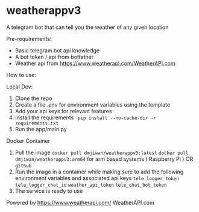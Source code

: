 # weatherappv3
A telegram bot that can tell you the weather of any given location

Pre-requirements:
- Basic telegram bot api knowledge
- A bot token / api from botfather
- Weather api from https://www.weatherapi.com/WeatherAPI.com

How to use:

Local Dev:
1. Clone the repo
2. Create a file .env for environment variables using the template
3. Add your api keys for relevant features
4. Install the requirements
      ` pip install --no-cache-dir -r requirements.txt`
6. Run the app/main.py


Docker Container
1. Pull the image
   `docker pull dmjiwan/weatherappv3:latest`
   `docker pull dmjiwan/weatherappv3:arm64` for arm based systems ( Raspberry Pi )
   OR
    `github`
3. Run the image in a container while making sure to add the following environment variables and associated api keys
   `tele_logger_token`
   `tele_logger_chat_id`
   `weather_api_token`
   `tele_chat_bot_token`
4. The service is ready to use



Powered by https://www.weatherapi.com/ WeatherAPI.com
